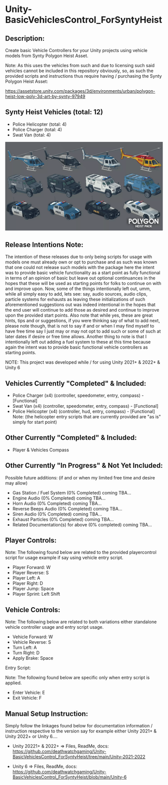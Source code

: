 # Unity-BasicVehiclesControl_ForSyntyHeist
 

Description:
------------


Create basic Vehicle Controllers for your Unity projects using vehicle models
from Synty Polygon Heist Asset.

 Note: As this uses the vehicles from such and due to licensing such said vehicles cannot be included in this repository obviously, so, as such the provided scripts and instructions thus require having / purchasing the Synty Polygon Heist Asset:

 https://assetstore.unity.com/packages/3d/environments/urban/polygon-heist-low-poly-3d-art-by-synty-97949


Synty Heist Vehicles (total: 12)
--------------------------------

* Police Helicopter (total: 4)
* Police Charger (total: 4)
* Swat Van (total: 4)

![Preview](https://raw.githubusercontent.com/deathwatchgaming/Unity-BasicVehiclesControl_ForSyntyHeist/refs/heads/main/Previews/All/Heist-Vehicles.png)


Release Intentions Note:
------------------------

The intention of these releases due to only being scripts for usage with models one must already own or opt to purchase and as such was known that one could not release such models with the package here the intent was to provide basic vehicle functionality as a start point as fully functional in terms of an opinion of basic but leave out optional continuances in the hopes that these will be used as starting points for folks to continue on with and improve upon. Now, some of the things intentionally left out, umm, while all simply easy to add, lets see: say, audio sources, audio clips, particle systems for exhausts as leaving these initializations of such aforementioned suggestions out was indeed intentional in the hopes that the end user will continue to add those as desired and continue to improve upon the provided start points. Also note that while yes, these are great hints, tips and or suggestions, if you were thinking say of what to add next, please note though, that is not to say if and or when I may find myself to have free time say I just may or may not opt to add such or some of such at later dates if desire or free time allows. Another thing to note is that I intentionally left out adding a fuel system to these at this time because again the intent was to provide basic functional vehicle controllers as starting points. 

NOTE: This project was developed while / for using Unity 2021+ & 2022+ & Unity 6


Vehicles Currently "Completed" & Included:
------------------------------------------


* Police Charger (x4) (controller, speedometer, entry, compass) - [Functional]
* Swat Van (x4) (controller, speedometer, entry, compass) - [Functional]
* Police Helicopter (x4) (controller, hud, entry, compass) - [Functional] Note: (the helicopter entry scripts that are currently provided are "as is" simply for start point)



Other Currently "Completed" & Included:
---------------------------------------


* Player & Vehicles Compass


 
Other Currently "In Progress" & Not Yet Included:
--------------------------------------------------


Possible future additions: (if and or when my limited free time and desire may allow)

* Gas Station / Fuel System (0% Completed) coming TBA...
* Engine Audio (0% Completed) coming TBA...
* Horn Audio (0% Completed) coming TBA...
* Reverse Beeps Audio (0% Completed) coming TBA...
* Siren Audio (0% Completed) coming TBA...
* Exhaust Particles (0% Completed) coming TBA...
* Related Documentation(s) for above (0% completed) coming TBA...


Player Controls: 
----------------


  Note: The following found below are related to the provided playercontrol script for usage example if say using vehicle entry script.


* Player Forward:   W
* Player Reverse:   S
* Player Left:      A
* Player Right:     D
* Player Jump:      Space
* Player Sprint:    Left Shift


Vehicle Controls: 
-----------------


  Note: The following below are related to both variations either standalone vehicle controller usage and entry script usage.


* Vehicle Forward:  W
* Vehicle Reverse:  S
* Turn Left:        A
* Turn Right:       D
* Apply Brake:      Space


Entry Script: 


  Note: The following found below are specific only when entry script is applied.


* Enter Vehicle:    E
* Exit Vehicle:     F


Manual Setup Instruction:
-------------------------

Simply follow the linkages found below  for documentation information / instruction respective to the version say for example either Unity 2021+ & Unity 2022+ or Unity 6....


* Unity 20221+ & 2022+ => Files, ReadMe, docs: https://github.com/deathwatchgaming/Unity-BasicVehiclesControl_ForSyntyHeist/tree/main/Unity-2021-2022


* Unity 6 => Files, ReadMe, docs: https://github.com/deathwatchgaming/Unity-BasicVehiclesControl_ForSyntyHeist/blob/main/Unity-6